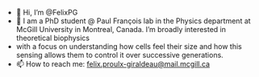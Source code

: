 - 👋 Hi, I’m @FelixPG
- 👀 I am a PhD student @ Paul François lab in the Physics department at McGill University in Montreal, Canada. I’m broadly interested in theoretical biophysics
- with a focus on understanding how cells feel their size and how this sensing allows them to control it over successive generations.
- 📫 How to reach me: felix.proulx-giraldeau@mail.mcgill.ca

<!---
FelixPG/FelixPG is a ✨ special ✨ repository because its `README.md` (this file) appears on your GitHub profile.
You can click the Preview link to take a look at your changes.
--->
